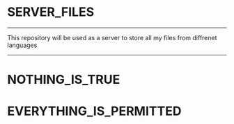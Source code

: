 ﻿# SERVER_FILES
 ---------------------------------
 
 This repository will be used as a server to store all my files from diffrenet languages
 
 ---------------------------------
# NOTHING_IS_TRUE
# EVERYTHING_IS_PERMITTED
